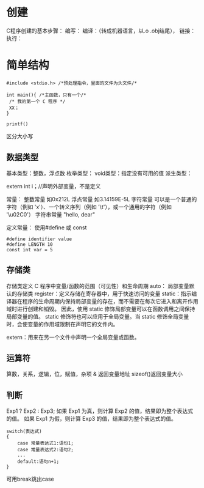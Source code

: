 # 创建
C程序创建的基本步骤：
编写：
编译：（转成机器语言，以.o .obj结尾），
链接：
执行：
# 简单结构
```
#include <stdio.h> /*预处理指令，里面的文件为头文件/*

int main(){ /*主函数，只有一个/*
 /* 我的第一个 C 程序 */
 XX；
}

printf()
```

区分大小写

## 数据类型
基本类型：整数，浮点数
枚举类型：
void类型：指定没有可用的值
派生类型：

extern int i；//声明外部变量，不是定义

常量：
整数常量 如0x212L
浮点常量 如3.14159E-5L
字符常量 可以是一个普通的字符（例如 'x'）、一个转义序列（例如 '\t'），或一个通用的字符（例如 '\u02C0'）
字符串常量 "hello, dear"

定义常量： 使用#define 或 const 
```
#define identifier value
#define LENGTH 10
const int var = 5
```
## 存储类
存储类定义 C 程序中变量/函数的范围（可见性）和生命周期
auto： 局部变量默认的存储类
register：定义存储在寄存器中，用于快速访问的变量
static：指示编译器在程序的生命周期内保持局部变量的存在，而不需要在每次它进入和离开作用域时进行创建和销毁。
因此，使用 static 修饰局部变量可以在函数调用之间保持局部变量的值。
static 修饰符也可以应用于全局变量。当 static 修饰全局变量时，会使变量的作用域限制在声明它的文件内。

extern：用来在另一个文件中声明一个全局变量或函数。

## 运算符

算数，关系，逻辑，位，赋值，杂项
& 返回变量地址
sizeof()返回变量大小

## 判断
Exp1 ? Exp2 : Exp3;
如果 Exp1 为真，则计算 Exp2 的值，结果即为整个表达式的值。
如果 Exp1 为假，则计算 Exp3 的值，结果即为整个表达式的值。
```
switch(表达式)
{
    case 常量表达式1:语句1;
    case 常量表达式2:语句2;
    ...
    default:语句n+1;
}
```
可用break跳出case
